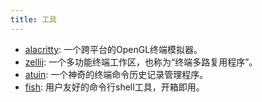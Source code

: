 ```yaml
---
title: 工具
---
```


- [alacritty](git@github.com:gaoozi/mindm.git): 一个跨平台的OpenGL终端模拟器。
- [zellij](https://github.com/zellij-org/zellij): 一个多功能终端工作区，也称为“终端多路复用程序”。
- [atuin](https://github.com/atuinsh/atuin): 一个神奇的终端命令历史记录管理程序。
- [fish](https://github.com/fish-shell/fish-shell): 用户友好的命令行shell工具，开箱即用。


